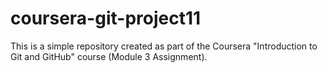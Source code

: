 # coursera-git-project11
This is a simple repository created as part of the Coursera "Introduction to Git and GitHub" course (Module 3 Assignment).
